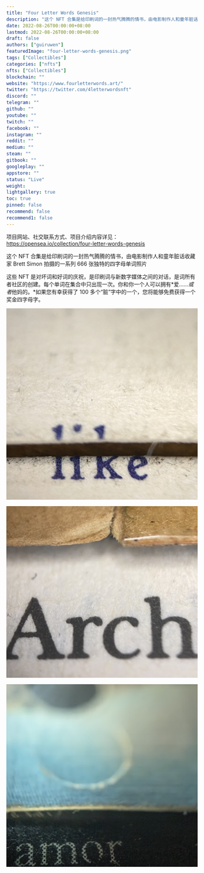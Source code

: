 ```yaml
---
title: "Four Letter Words Genesis"
description: "这个 NFT 合集是给印刷词的一封热气腾腾的情书，由电影制作人和童年脏话收藏家 Brett Simon"
date: 2022-08-26T00:00:00+08:00
lastmod: 2022-08-26T00:00:00+08:00
draft: false
authors: ["guiruwen"]
featuredImage: "four-letter-words-genesis.png"
tags: ["Collectibles"]
categories: ["nfts"]
nfts: ["Collectibles"]
blockchain: ""
website: "https://www.fourletterwords.art/"
twitter: "https://twitter.com/4letterwordsnft"
discord: ""
telegram: ""
github: ""
youtube: ""
twitch: ""
facebook: ""
instagram: ""
reddit: ""
medium: ""
steam: ""
gitbook: ""
googleplay: ""
appstore: ""
status: "Live"
weight: 
lightgallery: true
toc: true
pinned: false
recommend: false
recommend1: false
---
```

项目网站、社交联系方式、项目介绍内容详见：https://opensea.io/collection/four-letter-words-genesis

这个 NFT 合集是给印刷词的一封热气腾腾的情书，由电影制作人和童年脏话收藏家 Brett Simon 拍摄的一系列 666 张独特的四字母单词照片

这些 NFT 是对坏词和好词的庆祝，是印刷词与新数字媒体之间的对话，是词所有者社区的创建。每个单词在集合中只出现一次。你和你一个人可以拥有*爱……*或者*他妈的。*如果您有幸获得了 100 多个“脏”字中的一个，您将能够免费获得一个奖金四字母字。

![nft](01.jpg)

![nft](02.png)

![nft](03.png)